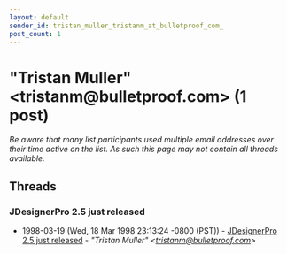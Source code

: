 ```yaml
---
layout: default
sender_id: tristan_muller_tristanm_at_bulletproof_com_
post_count: 1
---
```


# "Tristan Muller" <tristanm<span>@</span>bulletproof.com> (1 post)

_Be aware that many list participants used multiple email addresses over their time active on the list. As such this page may not contain all threads available._

## Threads

### JDesignerPro 2.5 just released
+ 1998-03-19 (Wed, 18 Mar 1998 23:13:24 -0800 (PST)) - [JDesignerPro 2.5 just released](/archive/1998/03/2ae8afe233558c8f3877594d51995395578bc81e2eac979b449771b000638408) - _"Tristan Muller" \<tristanm@bulletproof.com\>_

